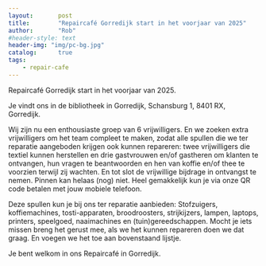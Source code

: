 ```yaml
---
layout:       post
title:        "Repaircafé Gorredijk start in het voorjaar van 2025"
author:       "Rob"
#header-style: text
header-img: "img/pc-bg.jpg"
catalog:      true
tags:
    - repair-cafe
---
```


Repaircafé Gorredijk start in het voorjaar van 2025.

Je vindt ons in de bibliotheek in Gorredijk, Schansburg 1, 8401 RX, Gorredijk.

Wij zijn nu een enthousiaste groep van 6 vrijwilligers. En we zoeken extra vrijwilligers om het team compleet te maken, zodat alle spullen die we ter reparatie aangeboden krijgen ook kunnen repareren: twee vrijwilligers die textiel kunnen herstellen en drie gastvrouwen en/of gastheren om klanten te ontvangen, hun vragen te beantwoorden en hen van koffie en/of thee te voorzien terwijl zij wachten. En tot slot de vrijwillige bijdrage in ontvangst te nemen. Pinnen kan helaas (nog) niet. Heel gemakkelijk kun je via onze QR code betalen met jouw mobiele telefoon.

Deze spullen kun je bij ons ter reparatie aanbieden:
Stofzuigers, koffiemachines, tosti-apparaten, broodroosters, strijkijzers, lampen, laptops, printers, speelgoed, naaimachines en (tuin)gereedschappen. Mocht je iets missen breng het gerust mee, als we het kunnen repareren doen we dat graag. En voegen we het toe aan bovenstaand lijstje.

Je bent welkom in ons Repaircafé in Gorredijk.